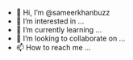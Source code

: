 - 👋 Hi, I’m @sameerkhanbuzz
- 👀 I’m interested in ...
- 🌱 I’m currently learning ...
- 💞️ I’m looking to collaborate on ...
- 📫 How to reach me ...

<!---
sameerkhanbuzz/sameerkhanbuzz is a ✨ special ✨ repository because its `README.md` (this file) appears on your GitHub profile.
You can click the Preview link to take a look at your changes.
--->
